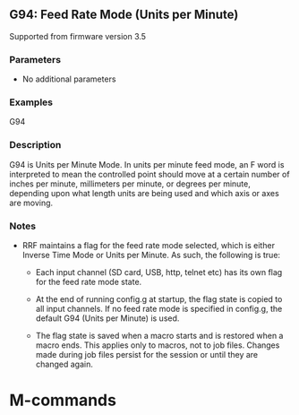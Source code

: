 ## G94: Feed Rate Mode (Units per Minute)

Supported from firmware version 3.5

### Parameters

- No additional parameters

### Examples

G94

### Description

G94 is Units per Minute Mode. In units per minute feed mode, an F word is interpreted to mean the controlled point should move at a certain number of inches per minute, millimeters per minute, or degrees per minute, depending upon what length units are being used and which axis or axes are moving.

### Notes

- RRF maintains a flag for the feed rate mode selected, which is either Inverse Time Mode or Units per Minute. As such, the following is true:

  - Each input channel (SD card, USB, http, telnet etc) has its own flag for the feed rate mode state.

  - At the end of running config.g at startup, the flag state is copied to all input channels. If no feed rate mode is specified in config.g, the default G94 (Units per Minute) is used.

  - The flag state is saved when a macro starts and is restored when a macro ends. This applies only to macros, not to job files. Changes made during job files persist for the session or until they are changed again.

# M-commands

